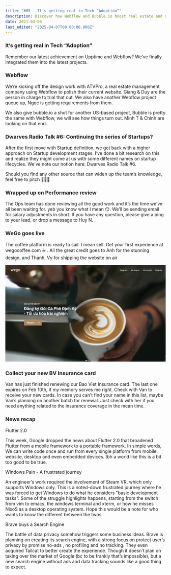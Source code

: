 ```yaml
---
title: "#65 - It’s getting real in Tech “Adoption”"
description: Discover how Webflow and Bubble.io boost real estate and US projects, explore startup stages, and check the latest tech news on Flutter 2.0 and Brave’s private search engine.
date: 2021-03-06
last_edited: "2025-04-07T00:00:00.000Z"
---
```


### It’s getting real in Tech “Adoption”

Remember our latest achievement on Upptime and Webflow? We’ve finally integrated them into the latest projects.

### Webflow

We’re kicking off the design work with ATVPro, a real estate management company using Webflow to polish their current website. Giang & Duy are the person in charge to trial that out. We also have another Webflow project queue up, Ngoc is getting requirements from them.

We also give bubble.io a shot for another US-based project, Bubble is pretty the same with Webflow, we will see how things turn out. Minh T & Chinh are looking on that end.

### Dwarves Radio Talk #6: Continuing the series of Startups?

After the first move with Startup definition, we got back with a higher approach on Startup development stages. I’ve done a bit research on this and realize they might come at us with some different names on startup lifecycles. We’ve note our notion here: Dwarves Radio Talk #6.

Should you find any other source that can widen up the team’s knowledge, feel free to pitch 🙆🏻‍♀️

### Wrapped up on Performance review

The Ops team has done reviewing all the good work and it’s the time we’ve all been waiting for. yeb you know what I mean 😏. We’ll be sending email for salary adjustments in short. If you have any question, please give a ping to your lead, or drop a message to Huy N.

### WeGo goes live

The coffee platform is ready to sail. I mean sell. Get your first experience at wegocoffee.com ☕️ . All the great credit goes to Anh for the stunning design, and Thanh, Vy for shipping the website on air

![](assets/notion-image-1744007053873-v79m9.webp)

### Collect your new BV Insurance card

Van has just finished renewing our Bao Viet Insurance card. The last one expires on Feb 10th, if my memory serves me right. Check with Van to receive your new cards. In case you can’t find your name in this list, maybe Van’s planning on another batch for renewal. Just check with her if you need anything related to the insurance coverage in the mean time.

### News recap

Flutter 2.0

This week, Google dropped the news about Flutter 2.0 that broadened Flutter from a mobile framework to a portable framework. In simple words, We can write code once and run from every single platform from mobile, website, desktop and even embedded devices. tbh a world like this is a bit too good to be true.

Windows Pain - A frustrated journey

An engineer’s work required the involvement of Steam VR, which only supports Windows only. This is a noted-down frustrated journey where he was forced to get Windows to do what he considers "basic development tasks". Some of the struggle highlights happens, starting from the switch from vim to emacs, the windows terminal and xterm, or how he misses NixoS as a desktop operating system. Hope this would be a note for who wants to know the different between the twos.

Brave buys a Search Engine

The battle of data privacy somehow triggers some business ideas. Brave is planning on creating its search engine, with a strong focus on protect user’s privacy by promise no-ads , no profiling and no tracking. They even acquired Tailcat to better create the experience. Though it doesn’t plan on taking over the market of Google (bc to be frankly that’s impossible), but a new search engine without ads and data tracking sounds like a good thing to expect.
